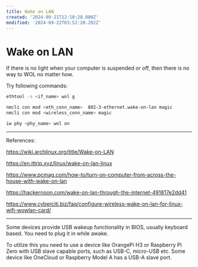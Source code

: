 ```yaml
---
title: Wake on LAN
created: '2024-09-21T12:10:28.000Z'
modified: '2024-09-22T03:52:20.292Z'
---
```


# Wake on LAN

If there is no light when your computer is suspended or off, then there is no way to WOL no matter how.

Try following commands:
```bash
ethtool -s <if_name> wol g

nmcli con mod <eth_conn_name>  802-3-ethernet.wake-on-lan magic
nmcli con mod <wireless_conn_name> magic

iw phy <phy_name> wol on
```
---

References:

https://wiki.archlinux.org/title/Wake-on-LAN

https://en.ittrip.xyz/linux/wake-on-lan-linux

https://www.pcmag.com/how-to/turn-on-computer-from-across-the-house-with-wake-on-lan

https://hackernoon.com/wake-on-lan-through-the-internet-491817e2dd41

https://www.cyberciti.biz/faq/configure-wireless-wake-on-lan-for-linux-wifi-wowlan-card/

---

Some devices provide USB wakeup functionality in BIOS, usually keyboard based. You need to plug it in while awake.

To utilize this you need to use a device like OrangePi H3 or Raspberry Pi Zero with USB slave capable ports, such as USB-C, micro-USB etc. Some device like OneCloud or Raspberry Model A has a USB-A slave port.
